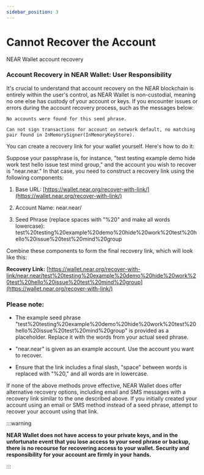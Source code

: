 ```yaml
---
sidebar_position: 3
---
```


# Cannot Recover the Account

NEAR Wallet account recovery

### Account Recovery in NEAR Wallet: User Responsibility

It's crucial to understand that account recovery on the NEAR blockchain is entirely within the user's control, as NEAR Wallet is non-custodial, meaning no one else has custody of your account or keys. If you encounter issues or errors during the account recovery process, such as the messages below:

```
No accounts were found for this seed phrase.
```

```
Can not sign transactions for account on network default, no matching pair found in InMemorySigner(InMemoryKeyStore).
```

You can create a recovery link for your wallet yourself. Here's how to do it:

Suppose your passphrase is, for instance, "test testing example demo hide work test hello issue test mind group," and the account you wish to recover is "near.near." In that case, you need to construct a recovery link using the following components:

1.  Base URL: [https://wallet.near.org/recover-with-link/](https://wallet.near.org/recover-with-link/)
    
2.  Account Name: near.near/
    
3.  Seed Phrase (replace spaces with "%20" and make all words lowercase): test%20testing%20example%20demo%20hide%20work%20test%20hello%20issue%20test%20mind%20group
    

Combine these components to form the final recovery link, which will look like this:

**Recovery Link:** [https://wallet.near.org/recover-with-link/near.near/test%20testing%20example%20demo%20hide%20work%20test%20hello%20issue%20test%20mind%20group](https://wallet.near.org/recover-with-link/)

### Please note:

-   The example seed phrase "test%20testing%20example%20demo%20hide%20work%20test%20hello%20issue%20test%20mind%20group" is provided as a placeholder. Replace it with the words from your actual seed phrase.
    
-   "near.near" is given as an example account. Use the account you want to recover.
    
-   Ensure that the link includes a final slash, "space" between words is replaced with "%20," and all words are in lowercase.
    

If none of the above methods prove effective, NEAR Wallet does offer alternative recovery options, including email and SMS messages with a recovery link similar to the one described above. If you initially created your account using an email or SMS method instead of a seed phrase, attempt to recover your account using that link.

:::warning

**NEAR Wallet does not have access to your private keys, and in the unfortunate event that you lose access to your seed phrase or backup, there is no recourse for recovering access to your wallet. Security and responsibility for your account are firmly in your hands.**

:::
